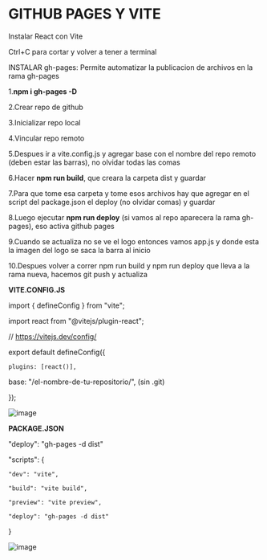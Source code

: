  
# GITHUB PAGES Y VITE

Instalar React con Vite

Ctrl+C para cortar y volver a tener a terminal

INSTALAR gh-pages: Permite automatizar la publicacion de archivos en la rama gh-pages

1.**npm i gh-pages -D**  

2.Crear repo de github  

3.Inicializar repo local  

4.Vincular repo remoto  

5.Despues ir a vite.config.js y agregar base con el nombre del repo remoto (deben estar las barras), no olvidar todas las comas  

6.Hacer **npm run build**, que creara la carpeta dist y guardar  

7.Para que tome esa carpeta y tome esos archivos hay que agregar en el script del package.json el deploy (no olvidar comas) y guardar  

8.Luego ejecutar **npm run deploy** (si vamos al repo aparecera la rama gh-pages), eso activa github pages  

9.Cuando se actualiza no se ve el logo entonces vamos app.js y donde esta la imagen del logo se saca la barra al inicio  

10.Despues volver a correr npm run build y npm run deploy que lleva a la rama nueva, hacemos git push y actualiza  


**VITE.CONFIG.JS**  

import { defineConfig } from "vite";  

import react from "@vitejs/plugin-react";  


// https://vitejs.dev/config/  

export default defineConfig({  

    plugins: [react()],  
    
base: "/el-nombre-de-tu-repositorio/", (sin .git)  

});

![image](https://github.com/verobaires/react-vite-githubpages/assets/34665102/59451af0-17af-488d-8fbc-460ce25a2837)


**PACKAGE.JSON**  

"deploy": "gh-pages -d dist"  

"scripts": {  

    "dev": "vite",  
    
    "build": "vite build",  
    
    "preview": "vite preview",  
    
    "deploy": "gh-pages -d dist"
}

![image](https://github.com/verobaires/react-vite-githubpages/assets/34665102/90c5f710-d6e9-43c6-beae-772155cbd471)
